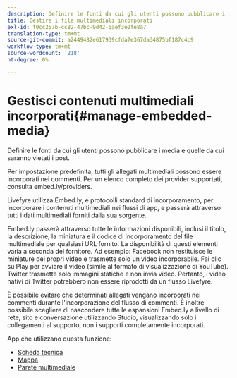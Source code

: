```yaml
---
description: Definire le fonti da cui gli utenti possono pubblicare i media e quelle da cui saranno vietati i post.
title: Gestire i file multimediali incorporati
exl-id: f0cc257b-cc82-47bc-9d42-6aef3e0fe8a7
translation-type: tm+mt
source-git-commit: a2449482e617939cfda7e367da34875bf187c4c9
workflow-type: tm+mt
source-wordcount: '218'
ht-degree: 0%

---
```


# Gestisci contenuti multimediali incorporati{#manage-embedded-media}

Definire le fonti da cui gli utenti possono pubblicare i media e quelle da cui saranno vietati i post.

Per impostazione predefinita, tutti gli allegati multimediali possono essere incorporati nei commenti. Per un elenco completo dei provider supportati, consulta embed.ly/providers.

Livefyre utilizza Embed.ly, e protocolli standard di incorporamento, per incorporare i contenuti multimediali nei flussi di app, e passerà attraverso tutti i dati multimediali forniti dalla sua sorgente.

Embed.ly passerà attraverso tutte le informazioni disponibili, inclusi il titolo, la descrizione, la miniatura e il codice di incorporamento del file multimediale per qualsiasi URL fornito. La disponibilità di questi elementi varia a seconda del fornitore. Ad esempio: Facebook non restituisce le miniature dei propri video e trasmette solo un video incorporabile. Fai clic su Play per avviare il video (simile al formato di visualizzazione di YouTube). Twitter trasmette solo immagini statiche e non invia video. Pertanto, i video nativi di Twitter potrebbero non essere riprodotti da un flusso Livefyre.

È possibile evitare che determinati allegati vengano incorporati nei commenti durante l&#39;incorporazione del flusso di commenti. È inoltre possibile scegliere di nascondere tutte le espansioni Embed.ly a livello di rete, sito e conversazione utilizzando Studio, visualizzando solo i collegamenti al supporto, non i supporti completamente incorporati.

App che utilizzano questa funzione:

* [Scheda tecnica](/help/using/c-about-apps/c-feature-card-app/c-feature-card-app.md#c_feature_card_app)
* [Mappa](/help/using/c-about-apps/c-map-app/c-map-app.md#c_map_app)
* [Parete multimediale](/help/using/c-about-apps/c-media-wall-app/c-media-wall-app.md#c_media_wall_app)
